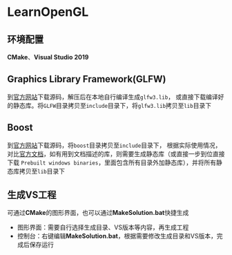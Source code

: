 # LearnOpenGL

## 环境配置

**CMake**、**Visual Studio 2019**

## Graphics Library Framework(GLFW)

到[官方网站](https://www.glfw.org/download)下载源码，解压后在本地自行编译生成`glfw3.lib`，
或直接下载编译好的静态库。将`GLFW`目录拷贝至`include`目录下，将`glfw3.lib`拷贝至`lib`目录下

## Boost

到[官方网站](https://www.boost.org/users/download/)下载源码，将`boost`目录拷贝至`include`目录下，
根据实际使用情况，对比[官方文档](https://www.boost.org/doc/libs/1_77_0/more/getting_started/windows.html#header-only-libraries)，如有用到文档描述的库，则需要生成静态库（或直接一步到位直接下载
`Prebuilt windows binaries`，里面包含所有目录外加静态库），并将所有静态库拷贝至`lib`目录下

## 生成VS工程

可通过**CMake**的图形界面，也可以通过**MakeSolution.bat**快捷生成

- 图形界面：需要自行选择生成目录、VS版本等内容，再生成工程
- 控制台：右键编辑**MakeSolution.bat**，根据需要修改生成目录和VS版本，完成后保存运行

